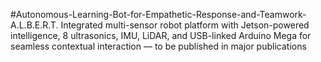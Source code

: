 #Autonomous-Learning-Bot-for-Empathetic-Response-and-Teamwork-A.L.B.E.R.T.
Integrated multi-sensor robot platform with Jetson-powered intelligence, 8 ultrasonics, IMU, LiDAR, and USB-linked Arduino Mega for seamless contextual interaction — to be published in major publications
